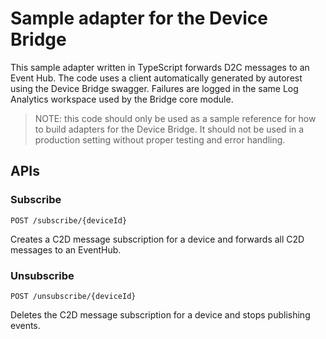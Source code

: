 # Sample adapter for the Device Bridge
This sample adapter written in TypeScript forwards D2C messages to an Event Hub.
The code uses a client automatically generated by autorest using the Device Bridge swagger.
Failures are logged in the same Log Analytics workspace used by the Bridge core module.

> NOTE: this code should only be used as a sample reference for how to build adapters for the Device
Bridge. It should not be used in a production setting without proper testing and error handling.

## APIs

### Subscribe
 ```
 POST /subscribe/{deviceId}
 ```
 Creates a C2D message subscription for a device and forwards all C2D messages to an EventHub.


### Unsubscribe
 ```  
 POST /unsubscribe/{deviceId}
 ```

Deletes the C2D message subscription for a device and stops publishing events.
